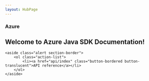 ```yaml
---
layout: HubPage
---
```


<article id="main">
    <section id="hero-content" class="graph">
        <h1>Azure</h1>
        <h2>Welcome to Azure Java SDK Documentation!</h2>
    </section>

    <aside class="alert section-border">
        <ol class="action-list">
            <li><a href="api/index" class="button-bordered button-translucent">API reference</a></li>
        </ol>
    </aside>
</article>